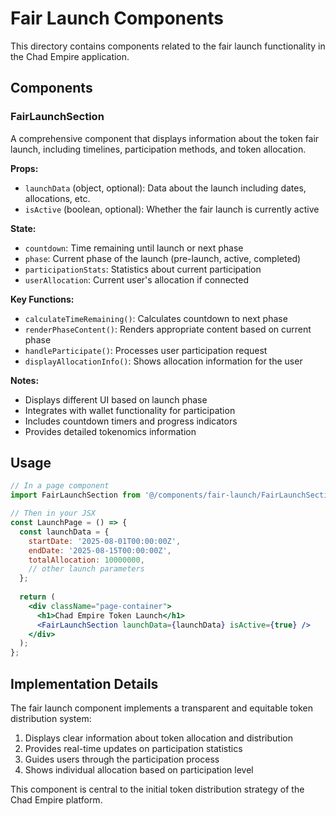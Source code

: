 # Fair Launch Components

This directory contains components related to the fair launch functionality in the Chad Empire application.

## Components

### FairLaunchSection

A comprehensive component that displays information about the token fair launch, including timelines, participation methods, and token allocation.

**Props:**
- `launchData` (object, optional): Data about the launch including dates, allocations, etc.
- `isActive` (boolean, optional): Whether the fair launch is currently active

**State:**
- `countdown`: Time remaining until launch or next phase
- `phase`: Current phase of the launch (pre-launch, active, completed)
- `participationStats`: Statistics about current participation
- `userAllocation`: Current user's allocation if connected

**Key Functions:**
- `calculateTimeRemaining()`: Calculates countdown to next phase
- `renderPhaseContent()`: Renders appropriate content based on current phase
- `handleParticipate()`: Processes user participation request
- `displayAllocationInfo()`: Shows allocation information for the user

**Notes:**
- Displays different UI based on launch phase
- Integrates with wallet functionality for participation
- Includes countdown timers and progress indicators
- Provides detailed tokenomics information

## Usage

```jsx
// In a page component
import FairLaunchSection from '@/components/fair-launch/FairLaunchSection';

// Then in your JSX
const LaunchPage = () => {
  const launchData = {
    startDate: '2025-08-01T00:00:00Z',
    endDate: '2025-08-15T00:00:00Z',
    totalAllocation: 10000000,
    // other launch parameters
  };
  
  return (
    <div className="page-container">
      <h1>Chad Empire Token Launch</h1>
      <FairLaunchSection launchData={launchData} isActive={true} />
    </div>
  );
};
```

## Implementation Details

The fair launch component implements a transparent and equitable token distribution system:
1. Displays clear information about token allocation and distribution
2. Provides real-time updates on participation statistics
3. Guides users through the participation process
4. Shows individual allocation based on participation level

This component is central to the initial token distribution strategy of the Chad Empire platform.
